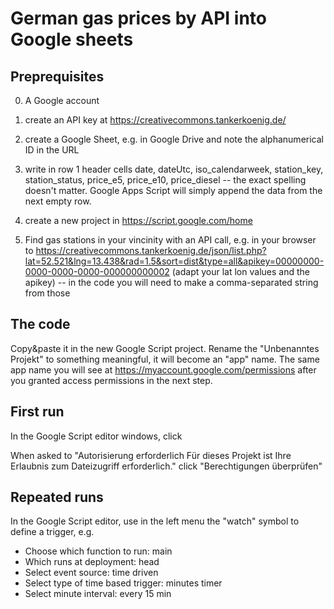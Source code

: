 # German gas prices by API into Google sheets

## Preprequisites

0. A Google account

1. create an API key at https://creativecommons.tankerkoenig.de/
2. create a Google Sheet, e.g. in Google Drive and note the alphanumerical ID in the URL
3. write in row 1 header cells  date, dateUtc, iso_calendarweek, station_key, station_status, price_e5, price_e10, price_diesel -- the exact spelling doesn't matter. Google Apps Script will simply append the data from the next empty row.
4. create a new project in https://script.google.com/home 
5. Find gas stations in your vincinity with an API call, e.g. in your browser to https://creativecommons.tankerkoenig.de/json/list.php?lat=52.521&lng=13.438&rad=1.5&sort=dist&type=all&apikey=00000000-0000-0000-0000-000000000002 (adapt your lat lon values and the apikey) -- in the code you will need to make a comma-separated string from those

## The code

Copy&paste it in the new Google Script project. Rename the "Unbenanntes Projekt" to something meaningful, it will become an "app" name. The same app name you will see at https://myaccount.google.com/permissions after you granted access permissions in the next step.

## First run

In the Google Script editor windows, click

When asked to "Autorisierung erforderlich Für dieses Projekt ist Ihre Erlaubnis zum Dateizugriff erforderlich." click "Berechtigungen überprüfen" 


## Repeated runs

In the Google Script editor, use in the left menu the "watch" symbol to define a trigger, e.g.

- Choose which function to run: main
- Which runs at deployment: head
- Select event source: time driven
- Select type of time based trigger: minutes timer
- Select minute interval: every 15 min
